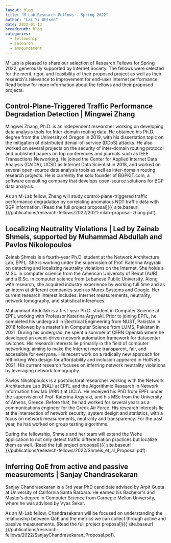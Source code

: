 ```yaml
---
layout: blog
title: "M-Lab Research Fellows - Spring 2022"
author: "Lai Yi Ohlsen"
date: 2022-01-13
breadcrumb: blog
categories:
  - fellowship
  - research
  - announcement
---
```


M-Lab is pleased to share our selection of Research Fellows for Spring 2022,
generously supported by Internet Society. The fellows were selected for the
merit, rigor, and feasibility of their proposed project as well as their
research's relevance to improvement for end-user Internet performance. Read
below for more information about the fellows and their proposed
projects<!--more-->:

## Control-Plane-Triggered Traffic Performance Degradation Detection | Mingwei Zhang

Mingwei Zhang, Ph.D. is an independent researcher working on developing data
analysis tools for Inter-domain routing data. He obtained his Ph.D. degree from
the University of Oregon in 2019, with his dissertation topic on the mitigation
of distributed denial-of-service (DDoS) attacks. He also worked on several
projects on the security of inter-domain routing protocol and published papers
on top conferences and journals such as IEEE Transactions Networking. He joined
the Center for Applied Internet Data Analysis (CAIDA), UCSD as Internet Data
Scientist in 2018, and worked on several open-source data analysis tools as well
as inter-domain routing research projects. He is currently the solo founder of
BGPKIT.com, a software consulting company that develops open-source solutions
for BGP data analysis.

As an M-Lab fellow, Zhang will study control-plane-triggered traffic performance
degradation by correlating anomalous NDT traffic data with BGP information.
[Read the full project proposal]({{ site.baseurl }}/publications/research-fellows/2022/2021-mlab-proposal-zhang.pdf). 

## Localizing Neutrality Violations | Led by Zeinab Shmeis, supported by Muhammad Abdullah and Pavlos Nikolopoulos

Zeinab Shmeis is a fourth-year Ph.D. student at the Network Architecture Lab,
EPFL. She is working under the supervision of Prof. Katerina Argyraki on
detecting and localizing neutrality violations on the Internet. She holds a
M.Sc. in computer science from the American University of Beirut (AUB), and a
B.Sc. in computer science from Lebanese Public University. Along with research,
she acquired industry experience by working full time and as an intern at
different companies such as Murex Systems and Google. Her current research
interest includes: Internet measurements, neutrality, network tomography, and
statistical inferences.

Muhammad Abdullah is a first-year Ph.D. student in Computer Science at EPFL
working with Professor Katerina Argyraki. Prior to joining EPFL, he completed
his undergrad in Electrical Engineering from NUST, Pakistan in 2018 followed by
a master’s in Computer Science from LUMS, Pakistan in 2021. During his
undergrad, he spent a summer at CERN Openlab where he developed an event-driven
network automation framework for datacenter switches. His research interests lie
primarily in the field of computer networking; aiming to make the Internet more
transparent, fair, and accessible for everyone. His recent work on a radically
new approach for rethinking Web design for affordability and inclusion appeared
in HotNets 2021. His current research focuses on inferring network neutrality
violations by leveraging network tomography.

Pavlos Nikolopoulos is a postdoctoral researcher working with the Network
Architecture Lab (NAL) at EPFL and the Algorithmic Research in Network
Information flow lab (ARNI) at UCLA. He received his PhD from EPFL under the
supervision of Prof. Katerina Argyraki, and his MSc from the University of
Athens, Greece. Before that, he had worked for several years as a communications
engineer for the Greek Air Force. His research interests lie at the intersection
of network security, system design and statistics, with a focus on network
measurements, neutrality and transparency. For the past year, he has worked on
group testing algorithms.

During the fellowship, Shmeis and her team will extend the Wehe application to not only detect traffic differentiation practices but localize them as well. [Read the full project proposal]({{ site.baseurl }}/publications/research-fellows/2022/Shmeis_et_al_Proposal.pdf). 

## Inferring QoE from active and passive measurements | Sanjay Chandrasekaran

Sanjay Chandrasekaran is a 3rd year PhD candidate advised by Arpit Gupta at
University of California Santa Barbara. He earned his Bachelor's and Master’s
degree in Computer Science from Carnegie Mellon University, where he was advised
by Vyas Sekar.

As an M-Lab fellow, Chandrasekaran will be focused on understanding the
relationship between QoE and the metrics we can collect through active and
passive measurements. [Read the full project proposal]({{ site.baseurl }}/publications/research-fellows/2022/SanjayChandrasekaran_Proposal.pdf). 
